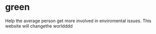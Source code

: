 # green
Help the average person get more involved in enviromental issues. This website will changethe worldddd
